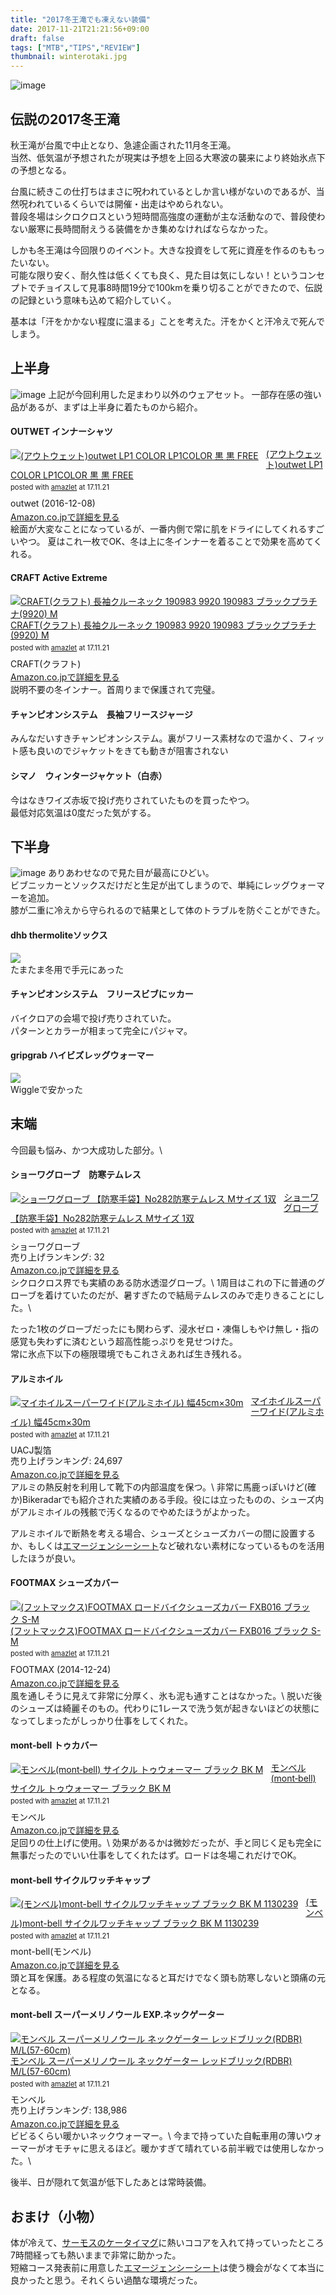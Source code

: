 ```yaml
---
title: "2017冬王滝でも凍えない装備"
date: 2017-11-21T21:21:56+09:00
draft: false
tags: ["MTB","TIPS","REVIEW"]
thumbnail: winterotaki.jpg
---
```

![image](winterotaki.jpg)
## 伝説の2017冬王滝

秋王滝が台風で中止となり、急遽企画された11月冬王滝。\
当然、低気温が予想されたが現実は予想を上回る大寒波の襲来により終始氷点下の予想となる。

台風に続きこの仕打ちはまさに呪われているとしか言い様がないのであるが、当然呪われているくらいでは開催・出走はやめられない。\
普段冬場はシクロクロスという短時間高強度の運動が主な活動なので、普段使わない厳寒に長時間耐えうる装備をかき集めなければならなかった。

しかも冬王滝は今回限りのイベント。大きな投資をして死に資産を作るのももったいない。\
可能な限り安く、耐久性は低くくても良く、見た目は気にしない！というコンセプトでチョイスして見事8時間19分で100kmを乗り切ることができたので、伝説の記録という意味も込めて紹介していく。

基本は「汗をかかない程度に温まる」ことを考えた。汗をかくと汗冷えで死んでしまう。

## 上半身
![image](wintermenu.jpg)
上記が今回利用した足まわり以外のウェアセット。
一部存在感の強い品があるが、まずは上半身に着たものから紹介。

#### OUTWET インナーシャツ
<div class="amazlet-box" style="margin-bottom:0px;"><div class="amazlet-image" style="float:left;margin:0px 12px 1px 0px;"><a href="http://www.amazon.co.jp/exec/obidos/ASIN/B01M6D0YFL/gensobunya-22/ref=nosim/" name="amazletlink" target="_blank"><img src="https://images-fe.ssl-images-amazon.com/images/I/51jEn3Y3wBL._SL160_.jpg" alt="(アウトウェット)outwet LP1 COLOR LP1COLOR 黒 黒 FREE" style="border: none;" /></a></div><div class="amazlet-info" style="line-height:120%; margin-bottom: 10px"><div class="amazlet-name" style="margin-bottom:10px;line-height:120%"><a href="http://www.amazon.co.jp/exec/obidos/ASIN/B01M6D0YFL/gensobunya-22/ref=nosim/" name="amazletlink" target="_blank">(アウトウェット)outwet LP1 COLOR LP1COLOR 黒 黒 FREE</a><div class="amazlet-powered-date" style="font-size:80%;margin-top:5px;line-height:120%">posted with <a href="http://www.amazlet.com/" title="amazlet" target="_blank">amazlet</a> at 17.11.21</div></div><div class="amazlet-detail">outwet (2016-12-08)<br /></div><div class="amazlet-sub-info" style="float: left;"><div class="amazlet-link" style="margin-top: 5px"><a href="http://www.amazon.co.jp/exec/obidos/ASIN/B01M6D0YFL/gensobunya-22/ref=nosim/" name="amazletlink" target="_blank">Amazon.co.jpで詳細を見る</a></div></div></div><div class="amazlet-footer" style="clear: left"></div></div>
絵面が大変なことになっているが、一番内側で常に肌をドライにしてくれるすごいやつ。
夏はこれ一枚でOK、冬は上に冬インナーを着ることで効果を高めてくれる。

#### CRAFT Active Extreme
<div class="amazlet-box" style="margin-bottom:0px;"><div class="amazlet-image" style="float:left;margin:0px 12px 1px 0px;"><a href="http://www.amazon.co.jp/exec/obidos/ASIN/B00DAF6AL0/gensobunya-22/ref=nosim/" name="amazletlink" target="_blank"><img src="https://images-fe.ssl-images-amazon.com/images/I/41ikAQpW4OL._SL160_.jpg" alt="CRAFT(クラフト) 長袖クルーネック 190983 9920 190983 ブラックプラチナ(9920) M" style="border: none;" /></a></div><div class="amazlet-info" style="line-height:120%; margin-bottom: 10px"><div class="amazlet-name" style="margin-bottom:10px;line-height:120%"><a href="http://www.amazon.co.jp/exec/obidos/ASIN/B00DAF6AL0/gensobunya-22/ref=nosim/" name="amazletlink" target="_blank">CRAFT(クラフト) 長袖クルーネック 190983 9920 190983 ブラックプラチナ(9920) M</a><div class="amazlet-powered-date" style="font-size:80%;margin-top:5px;line-height:120%">posted with <a href="http://www.amazlet.com/" title="amazlet" target="_blank">amazlet</a> at 17.11.21</div></div><div class="amazlet-detail">CRAFT(クラフト) <br /></div><div class="amazlet-sub-info" style="float: left;"><div class="amazlet-link" style="margin-top: 5px"><a href="http://www.amazon.co.jp/exec/obidos/ASIN/B00DAF6AL0/gensobunya-22/ref=nosim/" name="amazletlink" target="_blank">Amazon.co.jpで詳細を見る</a></div></div></div><div class="amazlet-footer" style="clear: left"></div></div>
説明不要の冬インナー。首周りまで保護されて完璧。

#### チャンピオンシステム　長袖フリースジャージ
みんなだいすきチャンピオンシステム。裏がフリース素材なので温かく、フィット感も良いのでジャケットをきても動きが阻害されない

#### シマノ　ウィンタージャケット（白赤）
今はなきワイズ赤坂で投げ売りされていたものを買ったやつ。\
最低対応気温は0度だった気がする。


## 下半身
![image](legwarm.jpg)
ありあわせなので見た目が最高にひどい。\
ビブニッカーとソックスだけだと生足が出てしまうので、単純にレッグウォーマーを追加。\
膝が二重に冷えから守られるので結果として体のトラブルを防ぐことができた。

#### dhb thermoliteソックス
<a href="//ck.jp.ap.valuecommerce.com/servlet/referral?sid=3171302&pid=883104724&vc_url=http%3A%2F%2Fwww.wiggle.jp%2Fdhb-flashlight-thermolite-%25E3%2582%25BD%25E3%2583%2583%25E3%2582%25AF%25E3%2582%25B9-1%2F%3Futm_source%3Dvaluecommerce%26utm_medium%3Daffiliates%26utm_campaign%3Daffiliate-website" target="_blank" rel="nofollow"><img src="//ad.jp.ap.valuecommerce.com/servlet/gifbanner?sid=3171302&pid=883104724" height="1" width="0" border="0"><img src='https://www.wigglestatic.com/product-media/5360101440/dhb-Flashlight-Thermolite-Socks-Cycling-Socks-Fluro-AW16-NU0264.jpg?w=430&h=430&a=7' border='0' /></a>\
たまたま冬用で手元にあった

#### チャンピオンシステム　フリースビブにッカー
バイクロアの会場で投げ売りされていた。\
パターンとカラーが相まって完全にパジャマ。

#### gripgrab ハイビズレッグウォーマー
<a href="//ck.jp.ap.valuecommerce.com/servlet/referral?sid=3171302&pid=883104724&vc_url=http%3A%2F%2Fwww.wiggle.jp%2Fgripgrab-%25E3%2583%258F%25E3%2582%25A4%25E3%2583%2593%25E3%2582%25BA%25E3%2583%25AC%25E3%2583%2583%25E3%2582%25B0%25E3%2582%25A6%25E3%2582%25A9%25E3%2583%25BC%25E3%2583%259E%25E3%2583%25BC%2F%3Futm_source%3Dvaluecommerce%26utm_medium%3Daffiliates%26utm_campaign%3Daffiliate-website" target="_blank" rel="nofollow"><img src="//ad.jp.ap.valuecommerce.com/servlet/gifbanner?sid=3171302&pid=883104724" height="1" width="0" border="0"><img src='https://www.wigglestatic.com/product-media/5360103324/GripGrab-Hi-Vis-Leg-Warmers-Arm-Leg-Warmers-Hi-Vis-Yellow-4004.jpg?w=430&h=430&a=7' border='0' /></a>\
Wiggleで安かった

## 末端
今回最も悩み、かつ大成功した部分。\

#### ショーワグローブ　防寒テムレス
<div class="amazlet-box" style="margin-bottom:0px;"><div class="amazlet-image" style="float:left;margin:0px 12px 1px 0px;"><a href="http://www.amazon.co.jp/exec/obidos/ASIN/B007PLDRAC/gensobunya-22/ref=nosim/" name="amazletlink" target="_blank"><img src="https://images-fe.ssl-images-amazon.com/images/I/41rohPYYEvL._SL160_.jpg" alt="ショーワグローブ 【防寒手袋】No282防寒テムレス Mサイズ 1双" style="border: none;" /></a></div><div class="amazlet-info" style="line-height:120%; margin-bottom: 10px"><div class="amazlet-name" style="margin-bottom:10px;line-height:120%"><a href="http://www.amazon.co.jp/exec/obidos/ASIN/B007PLDRAC/gensobunya-22/ref=nosim/" name="amazletlink" target="_blank">ショーワグローブ 【防寒手袋】No282防寒テムレス Mサイズ 1双</a><div class="amazlet-powered-date" style="font-size:80%;margin-top:5px;line-height:120%">posted with <a href="http://www.amazlet.com/" title="amazlet" target="_blank">amazlet</a> at 17.11.21</div></div><div class="amazlet-detail">ショーワグローブ <br />売り上げランキング: 32<br /></div><div class="amazlet-sub-info" style="float: left;"><div class="amazlet-link" style="margin-top: 5px"><a href="http://www.amazon.co.jp/exec/obidos/ASIN/B007PLDRAC/gensobunya-22/ref=nosim/" name="amazletlink" target="_blank">Amazon.co.jpで詳細を見る</a></div></div></div><div class="amazlet-footer" style="clear: left"></div></div>
シクロクロス界でも実績のある防水透湿グローブ。\
1周目はこれの下に普通のグローブを着けていたのだが、暑すぎたので結局テムレスのみで走りきることにした。\

たった1枚のグローブだったにも関わらず、浸水ゼロ・凍傷しもやけ無し・指の感覚も失わずに済むという超高性能っぷりを見せつけた。\
常に氷点下以下の極限環境でもこれさえあれば生き残れる。

#### アルミホイル
<div class="amazlet-box" style="margin-bottom:0px;"><div class="amazlet-image" style="float:left;margin:0px 12px 1px 0px;"><a href="http://www.amazon.co.jp/exec/obidos/ASIN/B001UMZUTS/gensobunya-22/ref=nosim/" name="amazletlink" target="_blank"><img src="https://images-fe.ssl-images-amazon.com/images/I/41iU5BDe1zL._SL160_.jpg" alt="マイホイルスーパーワイド(アルミホイル) 幅45cm×30m" style="border: none;" /></a></div><div class="amazlet-info" style="line-height:120%; margin-bottom: 10px"><div class="amazlet-name" style="margin-bottom:10px;line-height:120%"><a href="http://www.amazon.co.jp/exec/obidos/ASIN/B001UMZUTS/gensobunya-22/ref=nosim/" name="amazletlink" target="_blank">マイホイルスーパーワイド(アルミホイル) 幅45cm×30m</a><div class="amazlet-powered-date" style="font-size:80%;margin-top:5px;line-height:120%">posted with <a href="http://www.amazlet.com/" title="amazlet" target="_blank">amazlet</a> at 17.11.21</div></div><div class="amazlet-detail">UACJ製箔 <br />売り上げランキング: 24,697<br /></div><div class="amazlet-sub-info" style="float: left;"><div class="amazlet-link" style="margin-top: 5px"><a href="http://www.amazon.co.jp/exec/obidos/ASIN/B001UMZUTS/gensobunya-22/ref=nosim/" name="amazletlink" target="_blank">Amazon.co.jpで詳細を見る</a></div></div></div><div class="amazlet-footer" style="clear: left"></div></div>
アルミの熱反射を利用して靴下の内部温度を保つ。\
非常に馬鹿っぽいけど(確か)Bikeradarでも紹介された実績のある手段。役には立ったものの、シューズ内がアルミホイルの残骸で汚くなるのでやめたほうがよかった。

アルミホイルで断熱を考える場合、シューズとシューズカバーの間に設置するか、もしくは[エマージェンシーシート](http://amzn.to/2zVio7h)など破れない素材になっているものを活用したほうが良い。

#### FOOTMAX シューズカバー
<div class="amazlet-box" style="margin-bottom:0px;"><div class="amazlet-image" style="float:left;margin:0px 12px 1px 0px;"><a href="http://www.amazon.co.jp/exec/obidos/ASIN/B00OUY1470/gensobunya-22/ref=nosim/" name="amazletlink" target="_blank"><img src="https://images-fe.ssl-images-amazon.com/images/I/41Y-kcSWT4L._SL160_.jpg" alt="(フットマックス)FOOTMAX ロードバイクシューズカバー FXB016  ブラック S-M" style="border: none;" /></a></div><div class="amazlet-info" style="line-height:120%; margin-bottom: 10px"><div class="amazlet-name" style="margin-bottom:10px;line-height:120%"><a href="http://www.amazon.co.jp/exec/obidos/ASIN/B00OUY1470/gensobunya-22/ref=nosim/" name="amazletlink" target="_blank">(フットマックス)FOOTMAX ロードバイクシューズカバー FXB016  ブラック S-M</a><div class="amazlet-powered-date" style="font-size:80%;margin-top:5px;line-height:120%">posted with <a href="http://www.amazlet.com/" title="amazlet" target="_blank">amazlet</a> at 17.11.21</div></div><div class="amazlet-detail">FOOTMAX (2014-12-24)<br /></div><div class="amazlet-sub-info" style="float: left;"><div class="amazlet-link" style="margin-top: 5px"><a href="http://www.amazon.co.jp/exec/obidos/ASIN/B00OUY1470/gensobunya-22/ref=nosim/" name="amazletlink" target="_blank">Amazon.co.jpで詳細を見る</a></div></div></div><div class="amazlet-footer" style="clear: left"></div></div>
風を通しそうに見えて非常に分厚く、氷も泥も通すことはなかった。\
脱いだ後のシューズは綺麗そのもの。代わりに1レースで洗う気が起きないほどの状態になってしまったがしっかり仕事をしてくれた。

#### mont-bell トゥカバー
<div class="amazlet-box" style="margin-bottom:0px;"><div class="amazlet-image" style="float:left;margin:0px 12px 1px 0px;"><a href="http://www.amazon.co.jp/exec/obidos/ASIN/B00F68ECD2/gensobunya-22/ref=nosim/" name="amazletlink" target="_blank"><img src="https://images-fe.ssl-images-amazon.com/images/I/41ABONUzzwL._SL160_.jpg" alt="モンベル(mont‐bell) サイクル トゥウォーマー ブラック BK M" style="border: none;" /></a></div><div class="amazlet-info" style="line-height:120%; margin-bottom: 10px"><div class="amazlet-name" style="margin-bottom:10px;line-height:120%"><a href="http://www.amazon.co.jp/exec/obidos/ASIN/B00F68ECD2/gensobunya-22/ref=nosim/" name="amazletlink" target="_blank">モンベル(mont‐bell) サイクル トゥウォーマー ブラック BK M</a><div class="amazlet-powered-date" style="font-size:80%;margin-top:5px;line-height:120%">posted with <a href="http://www.amazlet.com/" title="amazlet" target="_blank">amazlet</a> at 17.11.21</div></div><div class="amazlet-detail">モンベル <br /></div><div class="amazlet-sub-info" style="float: left;"><div class="amazlet-link" style="margin-top: 5px"><a href="http://www.amazon.co.jp/exec/obidos/ASIN/B00F68ECD2/gensobunya-22/ref=nosim/" name="amazletlink" target="_blank">Amazon.co.jpで詳細を見る</a></div></div></div><div class="amazlet-footer" style="clear: left"></div></div>
足回りの仕上げに使用。\
効果があるかは微妙だったが、手と同じく足も完全に無事だったのでいい仕事をしてくれたはず。ロードは冬場これだけでOK。


#### mont-bell サイクルワッチキャップ
<div class="amazlet-box" style="margin-bottom:0px;"><div class="amazlet-image" style="float:left;margin:0px 12px 1px 0px;"><a href="http://www.amazon.co.jp/exec/obidos/ASIN/B001J2F2Z6/gensobunya-22/ref=nosim/" name="amazletlink" target="_blank"><img src="https://images-fe.ssl-images-amazon.com/images/I/41aAODdvfpL._SL160_.jpg" alt="(モンベル)mont-bell サイクルワッチキャップ ブラック BK M 1130239" style="border: none;" /></a></div><div class="amazlet-info" style="line-height:120%; margin-bottom: 10px"><div class="amazlet-name" style="margin-bottom:10px;line-height:120%"><a href="http://www.amazon.co.jp/exec/obidos/ASIN/B001J2F2Z6/gensobunya-22/ref=nosim/" name="amazletlink" target="_blank">(モンベル)mont-bell サイクルワッチキャップ ブラック BK M 1130239</a><div class="amazlet-powered-date" style="font-size:80%;margin-top:5px;line-height:120%">posted with <a href="http://www.amazlet.com/" title="amazlet" target="_blank">amazlet</a> at 17.11.21</div></div><div class="amazlet-detail">mont-bell(モンベル) <br /></div><div class="amazlet-sub-info" style="float: left;"><div class="amazlet-link" style="margin-top: 5px"><a href="http://www.amazon.co.jp/exec/obidos/ASIN/B001J2F2Z6/gensobunya-22/ref=nosim/" name="amazletlink" target="_blank">Amazon.co.jpで詳細を見る</a></div></div></div><div class="amazlet-footer" style="clear: left"></div></div>
頭と耳を保護。ある程度の気温になると耳だけでなく頭も防寒しないと頭痛の元となる。

#### mont-bell スーパーメリノウール EXP.ネックゲーター
<div class="amazlet-box" style="margin-bottom:0px;"><div class="amazlet-image" style="float:left;margin:0px 12px 1px 0px;"><a href="http://www.amazon.co.jp/exec/obidos/ASIN/B00P0CYW02/gensobunya-22/ref=nosim/" name="amazletlink" target="_blank"><img src="https://images-fe.ssl-images-amazon.com/images/I/51zPoHnonvL._SL160_.jpg" alt="モンベル スーパーメリノウール ネックゲーター レッドブリック(RDBR) M/L(57-60cm)" style="border: none;" /></a></div><div class="amazlet-info" style="line-height:120%; margin-bottom: 10px"><div class="amazlet-name" style="margin-bottom:10px;line-height:120%"><a href="http://www.amazon.co.jp/exec/obidos/ASIN/B00P0CYW02/gensobunya-22/ref=nosim/" name="amazletlink" target="_blank">モンベル スーパーメリノウール ネックゲーター レッドブリック(RDBR) M/L(57-60cm)</a><div class="amazlet-powered-date" style="font-size:80%;margin-top:5px;line-height:120%">posted with <a href="http://www.amazlet.com/" title="amazlet" target="_blank">amazlet</a> at 17.11.21</div></div><div class="amazlet-detail">モンベル <br />売り上げランキング: 138,986<br /></div><div class="amazlet-sub-info" style="float: left;"><div class="amazlet-link" style="margin-top: 5px"><a href="http://www.amazon.co.jp/exec/obidos/ASIN/B00P0CYW02/gensobunya-22/ref=nosim/" name="amazletlink" target="_blank">Amazon.co.jpで詳細を見る</a></div></div></div><div class="amazlet-footer" style="clear: left"></div></div>
ビビるくらい暖かいネックウォーマー。\
今まで持っていた自転車用の薄いウォーマーがオモチャに思えるほど。暖かすぎて晴れている前半戦では使用しなかった。\

後半、日が隠れて気温が低下したあとは常時装備。

## おまけ（小物）
体が冷えて、[サーモスのケータイマグ](http://amzn.to/2zVigoj)に熱いココアを入れて持っていったところ7時間経っても熱いままで非常に助かった。\
短縮コース発表前に用意した[エマージェンシーシート](http://amzn.to/2zVio7h)は使う機会がなくて本当に良かったと思う。それくらい過酷な環境だった。